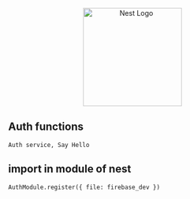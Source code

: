 <p align="center">
  <a href="http://nestjs.com/" target="blank"><img src="https://nestjs.com/img/logo-small.svg" width="200" alt="Nest Logo" /></a>
</p>

## Auth functions

```
Auth service, Say Hello
```

## import in module of nest

```
AuthModule.register({ file: firebase_dev })
```
